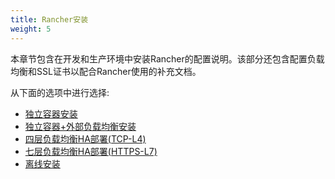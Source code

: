```yaml
---
title: Rancher安装
weight: 5
---
```


本章节包含在开发和生产环境中安装Rancher的配置说明。该部分还包含配置负载均衡和SSL证书以配合Rancher使用的补充文档。

从下面的选项中进行选择:

- [独立容器安装](/docs/rancher/v2.x/cn/installation/server-installation/single-node-install/)
- [独立容器+外部负载均衡安装](/docs/rancher/v2.x/cn/installation/server-installation/single-node-install-external-lb/)
- [四层负载均衡HA部署(TCP-L4)](/docs/rancher/v2.x/cn/installation/server-installation/ha-install-external-lb/tcp-l4/)
- [七层负载均衡HA部署(HTTPS-L7)](/docs/rancher/v2.x/cn/installation/server-installation/ha-install-external-lb/https-l7/)
- [离线安装](/docs/rancher/v2.x/cn/installation/server-installation/air-gap-installation)
